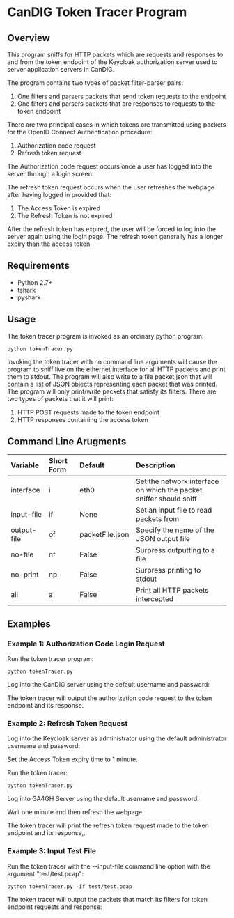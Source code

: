 
# CanDIG Token Tracer Program 

## Overview

This program sniffs for HTTP packets which are requests and responses to and from the token endpoint of the Keycloak authorization server used to server application servers in CanDIG.

The program contains two types of packet filter-parser pairs:

1. One filters and parsers packets that send token requests to the endpoint
2. One filters and parsers packets that are responses to requests to the token endpoint

There are two principal cases in which tokens are transmitted using packets for the OpenID Connect Authentication procedure:

1. Authorization code request
2. Refresh token request 

The Authorization code request occurs once a user has logged into the server through a login screen.

The refresh token request occurs when the user refreshes the webpage after having logged in provided that:
1. The Access Token is expired
2. The Refresh Token is not expired

After the refresh token has expired, the user will be forced to log into the server again using the login page. 
The refresh token generally has a longer expiry than the access token.

## Requirements

* Python 2.7+
* tshark
* pyshark

## Usage

The token tracer program is invoked as an ordinary python program:

```
python tokenTracer.py
```

Invoking the token tracer with no command line arguments will cause the program to sniff live on the ethernet interface for all HTTP packets and print them to stdout. 
The program will also write to a file packet.json that will contain a list of JSON objects representing each packet that was printed.
The program will only print/write packets that satisfy its filters. There are two types of packets that it will print:

1. HTTP POST requests made to the token endpoint
2. HTTP responses containing the access token 

## Command Line Arugments

| Variable    | Short Form | Default         | Description                                                         | 
|:----------- |:---------- |:--------------- |:------------------------------------------------------------------- |
| interface   | i          | eth0            | Set the network interface on which the packet sniffer should sniff  |
| input-file  | if         | None            | Set an input file to read packets from                              |
| output-file | of         | packetFile.json | Specify the name of the JSON output file                            |
| no-file     | nf         | False           | Surpress outputting to a file                                       |
| no-print    | np         | False           | Surpress printing to stdout                                         |
| all         | a          | False           | Print all HTTP packets intercepted                                  |

## Examples

### Example 1: Authorization Code Login Request

Run the token tracer program:

```
python tokenTracer.py
```

Log into the CanDIG server using the default username and password:

The token tracer will output the authorization code request to the token endpoint and its response.

### Example 2: Refresh Token Request

Log into the Keycloak server as administrator using the default administrator username and password:

Set the Access Token expiry time to 1 minute.

Run the token tracer:

```
python tokenTracer.py
```

Log into GA4GH Server using the default username and password:

Wait one minute and then refresh the webpage.

The token tracer will print the refresh token request made to the token endpoint and its response,.

### Example 3: Input Test File

Run the token tracer with the --input-file command line option with the argument "test/test.pcap":

```
python tokenTracer.py -if test/test.pcap
```

The token tracer will output the packets that match its filters for token endpoint requests and response:

